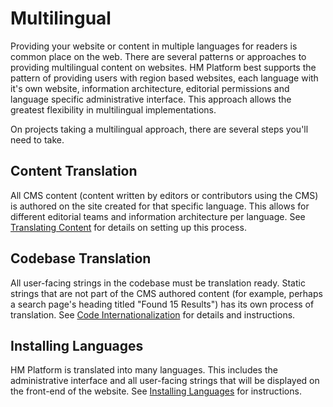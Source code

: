 # Multilingual

Providing your website or content in multiple languages for readers is common place on the web. There are several patterns or approaches to providing multilingual content on websites. HM Platform best supports the pattern of providing users with region based websites, each language with it's own website, information architecture, editorial permissions and language specific administrative interface. This approach allows the greatest flexibility in multilingual implementations.

On projects taking a multilingual approach, there are several steps you'll need to take.

## Content Translation

All CMS content (content written by editors or contributors using the CMS) is authored on the site created for that specific language. This allows for different editorial teams and information architecture per language. See [Translating Content](content.md) for details on setting up this process.

## Codebase Translation

All user-facing strings in the codebase must be translation ready. Static strings that are not part of the CMS authored content (for example, perhaps a search page's heading titled "Found 15 Results") has its own process of translation. See [Code Internationalization](code-i18n.md) for details and instructions.

## Installing Languages

HM Platform is translated into many languages. This includes the administrative interface and all user-facing strings that will be displayed on the front-end of the website. See [Installing Languages](installing-languages.md) for instructions.
